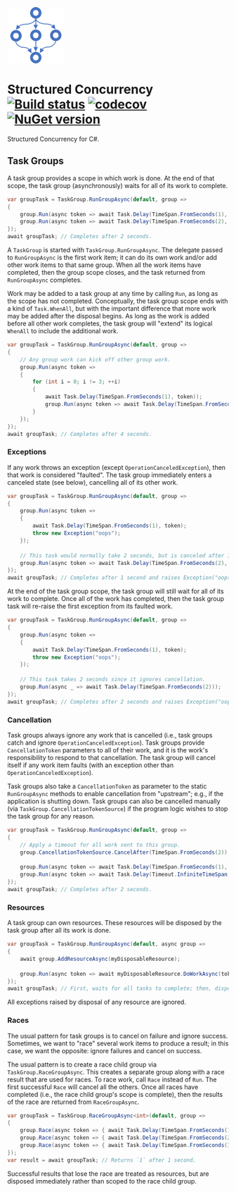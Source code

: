 ![Logo](src/icon.png)

# Structured Concurrency [![Build status](https://github.com/StephenCleary/StructuredConcurrency/workflows/Build/badge.svg)](https://github.com/StephenCleary/StructuredConcurrency/actions?query=workflow%3ABuild) [![codecov](https://codecov.io/gh/StephenCleary/StructuredConcurrency/branch/master/graph/badge.svg)](https://codecov.io/gh/StephenCleary/StructuredConcurrency) [![NuGet version](https://badge.fury.io/nu/Nito.StructuredConcurrency.svg)](https://www.nuget.org/packages/Nito.StructuredConcurrency)
Structured Concurrency for C#.

## Task Groups

A task group provides a scope in which work is done.
At the end of that scope, the task group (asynchronously) waits for all of its work to complete.

```C#
var groupTask = TaskGroup.RunGroupAsync(default, group =>
{
    group.Run(async token => await Task.Delay(TimeSpan.FromSeconds(1), token));
    group.Run(async token => await Task.Delay(TimeSpan.FromSeconds(2), token));
});
await groupTask; // Completes after 2 seconds.
```

A `TaskGroup` is started with `TaskGroup.RunGroupAsync`.
The delegate passed to `RunGroupAsync` is the first work item; it can do its own work and/or add other work items to that same group.
When all the work items have completed, then the group scope closes, and the task returned from `RunGroupAsync` completes.

Work may be added to a task group at any time by calling `Run`, as long as the scope has not completed.
Conceptually, the task group scope ends with a kind of `Task.WhenAll`, but with the important difference that more work may be added after the disposal begins.
As long as the work is added before all other work completes, the task group will "extend" its logical `WhenAll` to include the additional work.

```C#
var groupTask = TaskGroup.RunGroupAsync(default, group =>
{
    // Any group work can kick off other group work.
    group.Run(async token =>
    {
        for (int i = 0; i != 3; ++i)
        {
            await Task.Delay(TimeSpan.FromSeconds(1), token));
            group.Run(async token => await Task.Delay(TimeSpan.FromSeconds(1), token));
        }
    });
});
await groupTask; // Completes after 4 seconds.
```

### Exceptions

If any work throws an exception (except `OperationCanceledException`), then that work is considered "faulted".
The task group immediately enters a canceled state (see below), cancelling all of its other work.

```C#
var groupTask = TaskGroup.RunGroupAsync(default, group =>
{
    group.Run(async token =>
    {
        await Task.Delay(TimeSpan.FromSeconds(1), token);
        throw new Exception("oops");
    });

    // This task would normally take 2 seconds, but is canceled after 1 second.
    group.Run(async token => await Task.Delay(TimeSpan.FromSeconds(2), token));
});
await groupTask; // Completes after 1 second and raises Exception("oops").
```

At the end of the task group scope, the task group will still wait for all of its work to complete.
Once all of the work has completed, then the task group task will re-raise the first exception from its faulted work.

```C#
var groupTask = TaskGroup.RunGroupAsync(default, group =>
{
    group.Run(async token =>
    {
        await Task.Delay(TimeSpan.FromSeconds(1), token);
        throw new Exception("oops");
    });

    // This task takes 2 seconds since it ignores cancellation.
    group.Run(async _ => await Task.Delay(TimeSpan.FromSeconds(2)));
});
await groupTask; // Completes after 2 seconds and raises Exception("oops").
```

### Cancellation

Task groups always ignore any work that is cancelled (i.e., task groups catch and ignore `OperationCanceledException`).
Task groups provide `CancellationToken` parameters to all of their work, and it is the work's responsibility to respond to that cancellation.
The task group will cancel itself if any work item faults (with an exception other than `OperationCanceledException`).

Task groups also take a `CancellationToken` as parameter to the static `RunGroupAsync` methods to enable cancellation from "upstream"; e.g., if the application is shutting down.
Task groups can also be cancelled manually (via `TaskGroup.CancellationTokenSource`) if the program logic wishes to stop the task group for any reason.

```C#
var groupTask = TaskGroup.RunGroupAsync(default, group =>
{
    // Apply a timeout for all work sent to this group.
    group.CancellationTokenSource.CancelAfter(TimeSpan.FromSeconds(2));

    group.Run(async token => await Task.Delay(TimeSpan.FromSeconds(1), token));
    group.Run(async token => await Task.Delay(Timeout.InfiniteTimeSpan, token));
});
await groupTask; // Completes after 2 seconds.
```

### Resources

A task group can own resources.
These resources will be disposed by the task group after all its work is done.

```C#
var groupTask = TaskGroup.RunGroupAsync(default, async group =>
{
    await group.AddResourceAsync(myDisposableResource);

    group.Run(async token => await myDisposableResource.DoWorkAsync(token));
});
await groupTask; // First, waits for all tasks to complete; then, disposes myDisposableResource.
```

All exceptions raised by disposal of any resource are ignored.

### Races

The usual pattern for task groups is to cancel on failure and ignore success.
Sometimes, we want to "race" several work items to produce a result; in this case, we want the opposite: ignore failures and cancel on success.

The usual pattern is to create a race child group via `TaskGroup.RaceGroupAsync`.
This creates a separate group along with a race result that are used for races.
To race work, call `Race` instead of `Run`.
The first successful `Race` will cancel all the others.
Once all races have completed (i.e., the race child group's scope is complete), then the results of the race are returned from `RaceGroupAsync`.

```C#
var groupTask = TaskGroup.RaceGroupAsync<int>(default, group =>
{
    group.Race(async token => { await Task.Delay(TimeSpan.FromSeconds(1), token); return 1; });
    group.Race(async token => { await Task.Delay(TimeSpan.FromSeconds(2), token); return 2; });
    group.Race(async token => { await Task.Delay(TimeSpan.FromSeconds(3), token); return 3; });
});
var result = await groupTask; // Returns `1` after 1 second.
```

Successful results that lose the race are treated as resources, but are disposed immediately rather than scoped to the race child group.
